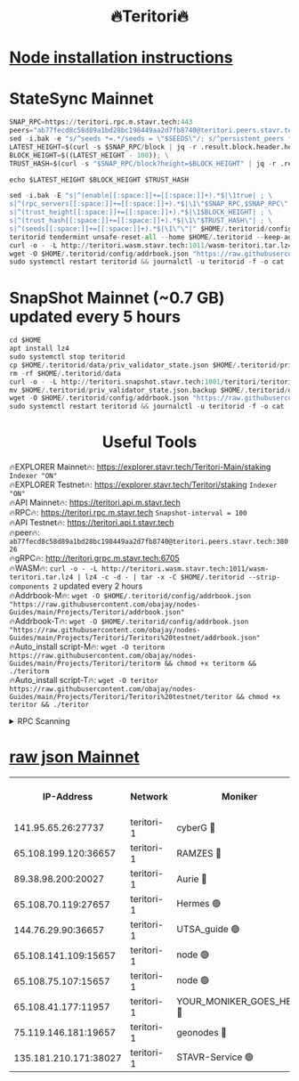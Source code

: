 <h1 align="center"> 🔥Teritori🔥</h1>


[Node installation instructions](https://github.com/obajay/nodes-Guides/tree/main/Projects/Teritori)
=

# StateSync Mainnet
```python
SNAP_RPC=https://teritori.rpc.m.stavr.tech:443
peers="ab77fecd8c58d89a1bd28bc198449aa2d7fb8740@teritori.peers.stavr.tech:38026"
sed -i.bak -e "s/^seeds *=.*/seeds = \"$SEEDS\"/; s/^persistent_peers *=.*/persistent_peers = \"$PEERS\"/" $HOME/.teritorid/config/config.toml
LATEST_HEIGHT=$(curl -s $SNAP_RPC/block | jq -r .result.block.header.height); \
BLOCK_HEIGHT=$((LATEST_HEIGHT - 100)); \
TRUST_HASH=$(curl -s "$SNAP_RPC/block?height=$BLOCK_HEIGHT" | jq -r .result.block_id.hash)

echo $LATEST_HEIGHT $BLOCK_HEIGHT $TRUST_HASH

sed -i.bak -E "s|^(enable[[:space:]]+=[[:space:]]+).*$|\1true| ; \
s|^(rpc_servers[[:space:]]+=[[:space:]]+).*$|\1\"$SNAP_RPC,$SNAP_RPC\"| ; \
s|^(trust_height[[:space:]]+=[[:space:]]+).*$|\1$BLOCK_HEIGHT| ; \
s|^(trust_hash[[:space:]]+=[[:space:]]+).*$|\1\"$TRUST_HASH\"| ; \
s|^(seeds[[:space:]]+=[[:space:]]+).*$|\1\"\"|" $HOME/.teritorid/config/config.toml
teritorid tendermint unsafe-reset-all --home $HOME/.teritorid --keep-addr-book
curl -o - -L http://teritori.wasm.stavr.tech:1011/wasm-teritori.tar.lz4 | lz4 -c -d - | tar -x -C $HOME/.teritorid --strip-components 2
wget -O $HOME/.teritorid/config/addrbook.json "https://raw.githubusercontent.com/obajay/nodes-Guides/main/Projects/Teritori/addrbook.json"
sudo systemctl restart teritorid && journalctl -u teritorid -f -o cat
```

# SnapShot Mainnet (~0.7 GB) updated every 5 hours
```python
cd $HOME
apt install lz4
sudo systemctl stop teritorid
cp $HOME/.teritorid/data/priv_validator_state.json $HOME/.teritorid/priv_validator_state.json.backup
rm -rf $HOME/.teritorid/data
curl -o - -L http://teritori.snapshot.stavr.tech:1001/teritori/teritori-snap.tar.lz4 | lz4 -c -d - | tar -x -C $HOME/.teritorid --strip-components 2
mv $HOME/.teritorid/priv_validator_state.json.backup $HOME/.teritorid/data/priv_validator_state.json
wget -O $HOME/.teritorid/config/addrbook.json "https://raw.githubusercontent.com/obajay/nodes-Guides/main/Projects/Teritori/addrbook.json"
sudo systemctl restart teritorid && journalctl -u teritorid -f -o cat
```
 <h1 align="center"> Useful Tools</h1>

🔥EXPLORER Mainnet🔥:      https://explorer.stavr.tech/Teritori-Main/staking      `Indexer "ON"` \
🔥EXPLORER Testnet🔥:        https://explorer.stavr.tech/Teritori/staking            `Indexer "ON"` \
🔥API Mainnet🔥:                   https://teritori.api.m.stavr.tech \
🔥RPC🔥:                                   https://teritori.rpc.m.stavr.tech                         `Snapshot-interval = 100` \
🔥API Testnet🔥:                     https://teritori.api.t.stavr.tech \
🔥peer🔥:                     `ab77fecd8c58d89a1bd28bc198449aa2d7fb8740@teritori.peers.stavr.tech:38026` \
🔥gRPC🔥:                                http://teritori.grpc.m.stavr.tech:6705 \
🔥WASM🔥: ```curl -o - -L http://teritori.wasm.stavr.tech:1011/wasm-teritori.tar.lz4 | lz4 -c -d - | tar -x -C $HOME/.teritorid --strip-components 2``` updated every 2 hours \
🔥Addrbook-M🔥:    ```wget -O $HOME/.teritorid/config/addrbook.json "https://raw.githubusercontent.com/obajay/nodes-Guides/main/Projects/Teritori/addrbook.json"``` \
🔥Addrbook-T🔥:    ```wget -O $HOME/.teritorid/config/addrbook.json "https://raw.githubusercontent.com/obajay/nodes-Guides/main/Projects/Teritori/Teritori%20testnet/addrbook.json"``` \
🔥Auto_install script-M🔥: ```wget -O teritorm https://raw.githubusercontent.com/obajay/nodes-Guides/main/Projects/Teritori/teritorm && chmod +x teritorm && ./teritorm``` \
🔥Auto_install script-T🔥: ```wget -O teritor https://raw.githubusercontent.com/obajay/nodes-Guides/main/Projects/Teritori/Teritori%20testnet/teritor && chmod +x teritor && ./teritor```

<details>
<summary>RPC Scanning</summary>

<h2 align="center"> We scan nodes in real time every 4 hours. And we provide the final result of RPC endpoints.
We cannot influence the operation of these nodes in any way. </h2>


```python
If Voting Power is higher than 0 --> then the Node is a validator of the network and may be subject to attack and be a potential threat to the chain.
```
```python
We marked such validators with a red symbol
```

</details>

[raw json Mainnet](https://rpc-check.teritorim.stavr.tech/teritorim/rpc-teritorim-result.json)
=



<table><tr><th>IP-Address</th><th>Network</th><th>Moniker</th><th>Latest Block Height</th><th>Earliest Block Height</th><th>Catching Up</th><th>Tx Index</th><th>Voting Power</th><th>Scan Time</th></tr><tr><td>141.95.65.26:27737</td><td>teritori-1</td><td>cyberG 🔴</td><td>7563862</td><td>4258001</td><td>False</td><td>off</td><td>891867</td><td>2024-02-23T10:25:28.501863591UTC</td></tr><tr><td>65.108.199.120:36657</td><td>teritori-1</td><td>RAMZES 🔴</td><td>7563854</td><td>5996001</td><td>False</td><td>on</td><td>779119</td><td>2024-02-23T10:24:42.309890775UTC</td></tr><tr><td>89.38.98.200:20027</td><td>teritori-1</td><td>Aurie 🔴</td><td>7563863</td><td>6864001</td><td>False</td><td>on</td><td>119694</td><td>2024-02-23T10:25:33.702782492UTC</td></tr><tr><td>65.108.70.119:27657</td><td>teritori-1</td><td>Hermes 🟢</td><td>7563863</td><td>7203180</td><td>False</td><td>on</td><td>0</td><td>2024-02-23T10:25:34.025988916UTC</td></tr><tr><td>144.76.29.90:36657</td><td>teritori-1</td><td>UTSA_guide 🟢</td><td>7563862</td><td>7208001</td><td>False</td><td>on</td><td>0</td><td>2024-02-23T10:25:24.127431801UTC</td></tr><tr><td>65.108.141.109:15657</td><td>teritori-1</td><td>node 🟢</td><td>7563863</td><td>7284986</td><td>False</td><td>on</td><td>0</td><td>2024-02-23T10:25:33.393383801UTC</td></tr><tr><td>65.108.75.107:15657</td><td>teritori-1</td><td>node 🟢</td><td>7563867</td><td>7358868</td><td>False</td><td>on</td><td>0</td><td>2024-02-23T10:25:55.107105341UTC</td></tr><tr><td>65.108.41.177:11957</td><td>teritori-1</td><td>YOUR_MONIKER_GOES_HERE 🔴</td><td>7563854</td><td>7447180</td><td>False</td><td>on</td><td>2508</td><td>2024-02-23T10:24:42.741563239UTC</td></tr><tr><td>75.119.146.181:19657</td><td>teritori-1</td><td>geonodes 🔴</td><td>7563863</td><td>7477201</td><td>False</td><td>on</td><td>37238</td><td>2024-02-23T10:25:30.925804213UTC</td></tr><tr><td>135.181.210.171:38027</td><td>teritori-1</td><td>STAVR-Service 🟢</td><td>7563851</td><td>7562001</td><td>False</td><td>on</td><td>0</td><td>2024-02-23T10:24:21.140101060UTC</td></tr></table>
